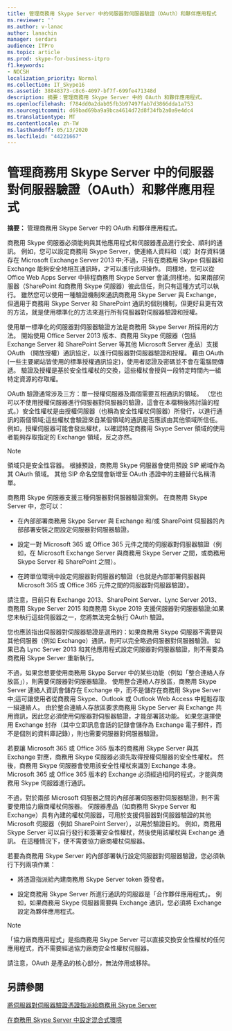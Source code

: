 ```yaml
---
title: 管理商務用 Skype Server 中的伺服器對伺服器驗證（OAuth）和夥伴應用程式
ms.reviewer: ''
ms.author: v-lanac
author: lanachin
manager: serdars
audience: ITPro
ms.topic: article
ms.prod: skype-for-business-itpro
f1.keywords:
- NOCSH
localization_priority: Normal
ms.collection: IT_Skype16
ms.assetid: 38848373-c8c6-4097-bf7f-699fe471348d
description: 摘要：管理商務用 Skype Server 中的 OAuth 和夥伴應用程式。
ms.openlocfilehash: f784dd0a2dab05fb3b97497fab7d3866dda1a753
ms.sourcegitcommit: d69bad69ba9a9bca4614d72d8f34fb2a0a9e4dc4
ms.translationtype: MT
ms.contentlocale: zh-TW
ms.lasthandoff: 05/13/2020
ms.locfileid: "44221667"
---
```

# <a name="manage-server-to-server-authentication-oauth-and-partner-applications-in-skype-for-business-server"></a>管理商務用 Skype Server 中的伺服器對伺服器驗證（OAuth）和夥伴應用程式
 
**摘要：** 管理商務用 Skype Server 中的 OAuth 和夥伴應用程式。
  
商務用 Skype 伺服器必須能夠與其他應用程式和伺服器產品進行安全、順利的通訊。 例如，您可以設定商務用 Skype Server，使連絡人資料和（或）封存資料儲存在 Microsoft Exchange Server 2013 中;不過，只有在商務用 Skype 伺服器和 Exchange 能夠安全地相互通訊時，才可以進行此項操作。 同樣地，您可以從 Office Web Apps Server 中排程商務用 Skype Server 會議;同樣地，如果兩部伺服器（SharePoint 和商務用 Skype 伺服器）彼此信任，則只有這種方式可以執行。 雖然您可以使用一種驗證機制來通訊商務用 Skype Server 與 Exchange，但適用于商務用 Skype Server 和 SharePoint 通訊的個別機制，但更好且更有效的方法，就是使用標準化的方法來進行所有伺服器對伺服器驗證和授權。
  
使用單一標準化的伺服器對伺服器驗證方法是商務用 Skype Server 所採用的方法。 開始使用 Office Server 2013 版本、商務用 Skype 伺服器（包括 Exchange Server 和 SharePoint Server 等其他 Microsoft Server 產品）支援 OAuth （開放授權）通訊協定，以進行伺服器對伺服器驗證和授權。 藉由 OAuth (一些主要網站皆使用的標準授權通訊協定)，使用者認證及密碼並不會在電腦間傳遞。 驗證及授權是基於安全性權杖的交換，這些權杖會授與一段特定時間內一組特定資源的存取權。
  
OAuth 驗證通常涉及三方：單一授權伺服器及兩個需要互相通訊的領域。 （您也可以不使用授權伺服器進行伺服器對伺服器的驗證，這會在本檔稍後將討論的程式。）安全性權杖是由授權伺服器（也稱為安全性權杖伺服器）所發行，以進行通訊的兩個領域;這些權杖會驗證來自某個領域的通訊是否應該由其他領域所信任。 例如，授權伺服器可能會發出權杖，以確認特定商務用 Skype Server 領域的使用者能夠存取指定的 Exchange 領域，反之亦然。
  
> [!NOTE]
> 領域只是安全性容器。 根據預設，商務用 Skype 伺服器會使用預設 SIP 網域作為其 OAuth 領域。 其他 SIP 命名空間會新增至 OAuth 憑證中的主體替代名稱清單。 
  
商務用 Skype 伺服器支援三種伺服器對伺服器驗證案例。 在商務用 Skype Server 中，您可以：
  
- 在內部部署商務用 Skype Server 與 Exchange 和/或 SharePoint 伺服器的內部部署安裝之間設定伺服器對伺服器驗證。
    
- 設定一對 Microsoft 365 或 Office 365 元件之間的伺服器對伺服器驗證（例如，在 Microsoft Exchange Server 與商務用 Skype Server 之間，或商務用 Skype Server 和 SharePoint 之間）。
    
- 在跨單位環境中設定伺服器對伺服器的驗證（也就是內部部署伺服器與 Microsoft 365 或 Office 365 元件之間的伺服器對伺服器驗證）。
    
請注意，目前只有 Exchange 2013、SharePoint Server、Lync Server 2013、商務用 Skype Server 2015 和商務用 Skype 2019 支援伺服器對伺服器驗證;如果您未執行這些伺服器之一，您將無法完全執行 OAuth 驗證。
  
您也應該指出伺服器對伺服器驗證是選用的：如果商務用 Skype 伺服器不需要與其他伺服器（例如 Exchange）通訊，則可以完全略過伺服器對伺服器驗證。 如果已為 Lync Server 2013 和其他應用程式設定伺服器對伺服器驗證，則不需要為商務用 Skype Server 重新執行。 
  
不過，如果您想要使用商務用 Skype Server 中的某些功能（例如「整合連絡人存放區」），則需要伺服器對伺服器驗證。 使用整合連絡人存放區，商務用 Skype Server 連絡人資訊會儲存在 Exchange 中，而不是儲存在商務用 Skype Server 中;這可讓使用者從商務用 Skype、Outlook 或 Outlook Web Access 中輕鬆存取一組連絡人。 由於整合連絡人存放區要求商務用 Skype Server 與 Exchange 共用資訊，因此您必須使用伺服器對伺服器驗證，才能部署該功能。 如果您選擇使用 Exchange 封存（其中立即訊息會話的記錄會儲存為 Exchange 電子郵件，而不是個別的資料庫記錄），則也需要伺服器對伺服器驗證。
  
若要讓 Microsoft 365 或 Office 365 版本的商務用 Skype Server 與其 Exchange 對應，商務用 Skype 伺服器必須先取得授權伺服器的安全性權杖。 然後，商務用 Skype 伺服器會使用該安全性權杖來識別 Exchange 本身。 Microsoft 365 或 Office 365 版本的 Exchange 必須經過相同的程式，才能與商務用 Skype 伺服器進行通訊。
  
不過，對於兩部 Microsoft 伺服器之間的內部部署伺服器對伺服器驗證，則不需要使用協力廠商權杖伺服器。 伺服器產品（如商務用 Skype Server 和 Exchange）具有內建的權杖伺服器，可用於支援伺服器對伺服器驗證的其他 Microsoft 伺服器（例如 SharePoint Server），以用於驗證目的。 例如，商務用 Skype Server 可以自行發行和簽署安全性權杖，然後使用該權杖與 Exchange 通訊。 在這種情況下，便不需要協力廠商權杖伺服器。
  
若要為商務用 Skype Server 的內部部署執行設定伺服器對伺服器驗證，您必須執行下列兩項作業：
  
- 將憑證指派給內建商務用 Skype Server token 簽發者。
    
- 設定商務用 Skype Server 所進行通訊的伺服器是「合作夥伴應用程式」。 例如，如果商務用 Skype 伺服器需要與 Exchange 通訊，您必須將 Exchange 設定為夥伴應用程式。
    
> [!NOTE]
> 「協力廠商應用程式」是指商務用 Skype Server 可以直接交換安全性權杖的任何應用程式，而不需要經過協力廠商安全性權杖伺服器。 
  
請注意，OAuth 是產品的核心部分，無法停用或移除。
  
## <a name="see-also"></a>另請參閱

[將伺服器對伺服器驗證憑證指派給商務用 Skype Server](assign-a-server-to-server-certificate.md)
  
[在商務用 Skype Server 中設定混合式環境](configure-a-hybrid-environment.md)
